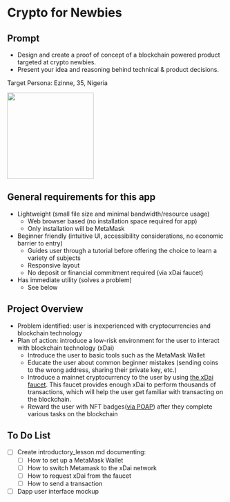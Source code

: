 # Crypto for Newbies

## Prompt
- Design and create a proof of concept of a blockchain powered product targeted at crypto newbies.
- Present your idea and reasoning behind technical & product decisions.

Target Persona: Ezinne, 35, Nigeria

<img src="https://user-images.githubusercontent.com/4076573/118256429-bbeac800-b4ad-11eb-8419-80f5d70c4637.png" height=200px>

## General requirements for this app
- Lightweight (small file size and minimal bandwidth/resource usage)
  - Web browser based (no installation space required for app)
  - Only installation will be MetaMask
- Beginner friendly (intuitive UI, accessibility considerations, no economic barrier to entry)
  - Guides user through a tutorial before offering the choice to learn a variety of subjects
  - Responsive layout
  - No deposit or financial commitment required (via xDai faucet)
- Has immediate utility (solves a problem)
  - See below


## Project Overview

- Problem identified: user is inexperienced with cryptocurrencies and blockchain technology
- Plan of action: introduce a low-risk environment for the user to interact with blockchain technology (xDai)
  - Introduce the user to basic tools such as the MetaMask Wallet
  - Educate the user about common beginner mistakes (sending coins to the wrong address, sharing their private key, etc.)
  - Introduce a mainnet cryptocurrency to the user by using [the xDai faucet](https://blockscout.com/xdai/mainnet/faucet). This faucet provides enough xDai to perform thousands of transactions, which will help the user get familiar with transacting on the blockchain.
  - Reward the user with NFT badges([via POAP](https://www.poap.xyz/)) after they complete various tasks on the blockchain


## To Do List

- [ ] Create introductory_lesson.md documenting:
  - [ ] How to set up a MetaMask Wallet
  - [ ] How to switch Metamask to the xDai network
  - [ ] How to request xDai from the faucet
  - [ ] How to send a transaction
- [ ] Dapp user interface mockup
